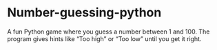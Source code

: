 # Number-guessing-python
A fun Python game where you guess a number between 1 and 100. The program gives hints like “Too high” or “Too low” until you get it right.

